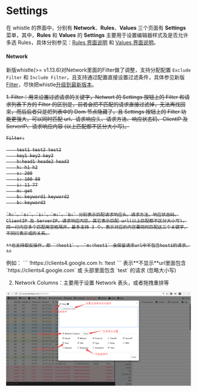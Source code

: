 # Settings

在 whistle 的界面中，分别有 **Network**、**Rules**、**Values** 三个页面有 **Settings** 菜单，其中，**Rules** 和 **Values** 的 **Settings** 主要用于设置编辑器样式及是否允许多选 Rules，具体分别参见：[Rules 界面说明](webui/rules.md) 和 [Values 界面说明](webui/values.md)。

#### Network
新版whistle(>= v1.13.6)对Network里面的Filter做了调整，支持分配配置 `Exclude Filter` 和 `Include Filter`，且支持通过配置直接设置过滤条件，具体参见新版[Filter](./filter.html)，尽快把whistle[升级到最新版本](../update.html)。

<del>
1. Filter：用来设置过滤请求的关键字，Networt 的 Settings 按钮上的 Filter 和请求列表下方的 Filter 的区别是，前者会把不匹配的请求直接过滤掉，无法再找回来，而后后者只是把列表中的 Dom 节点隐藏了，且 Settings 按钮上的 Filter 功能更强大，可以同时匹配 url、请求响应头、请求方法、响应状态码、ClientIP 及 ServerIP、请求响应内容 (以上匹配都不区分大小写)。

	Filter:

		test1 test2 test2
		key1 key2 key3
		h:head1 heade2 head3
		h: h1 h2
		s: 200
		i: 100 88
		i: 11 77
		m: get
		b: keyword1 keyword2
		b: keyword3

	`h:`、`s:`、`i:`、`m:`、`b:` 分别表示匹配请求响应头、请求方法、响应状态码、ClientIP 及 ServerIP、请求响应内容、其它表示匹配 url(以上匹配都不区分大小写)，同一行内容多个匹配用空格隔开，最多支持 3 个，表示对应的内容要同时匹配这三个关键字，不同行表示或的关系。
  
	**也支持取反操作，即 `!host1` 、 `m:!host1` 会保留请求url中不包含host1的请求。**
</del>
	例如：
	```
	!https://clients4.google.com
	h: !test
	```
	表示**不显示**url里面包含 `https://clients4.google.com` 或 头部里面包含 `test` 的请求 (忽略大小写)

2. Network Columns：主要用于设置 Network 表头，或者拖拽重排等

![Network settings](../img/settings.png)
